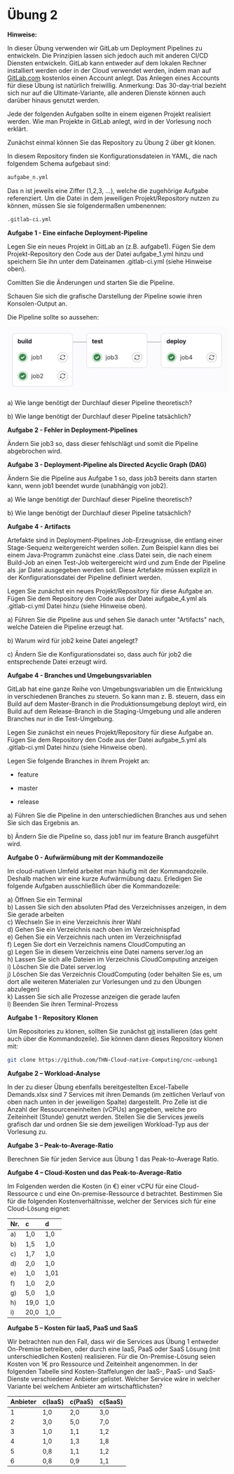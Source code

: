 # Übung 2

**Hinweise:**

In dieser Übung verwenden wir GitLab um Deployment Pipelines zu entwickeln. Die Prinzipien lassen sich jedoch auch mit anderen CI/CD Diensten entwickeln. GitLab kann entweder auf dem lokalen Rechner installiert werden oder in der Cloud verwendet werden, indem man auf [GitLab.com](http://www.gitlab.com) kostenlos einen Account anlegt. Das Anlegen eines Accounts für diese Übung ist natürlich freiwillig. Anmerkung: Das 30-day-trial bezieht sich nur auf die Ultimate-Variante, alle anderen Dienste können auch darüber hinaus genutzt werden.

Jede der folgenden Aufgaben sollte in einem eigenen Projekt realisiert werden. Wie man Projekte in GitLab anlegt, wird in der Vorlesung noch erklärt.  

Zunächst einmal können Sie das Repository zu Übung 2 über git klonen.  

In diesem Repository finden sie Konfigurationsdateien in YAML, die nach folgendem Schema aufgebaut sind:

   ```bash
aufgabe_n.yml
   ```
Das n ist jeweils eine Ziffer (1,2,3, ...), welche die zugehörige Aufgabe referenziert. Um die Datei in dem jeweiligen Projekt/Repository nutzen zu können, müssen Sie sie folgendermaßen umbenennen:

   ```bash
.gitlab-ci.yml
   ```

**Aufgabe 1 - Eine einfache Deployment-Pipeline**

Legen Sie ein neues Projekt in GitLab an (z.B. aufgabe1). Fügen Sie dem Projekt-Repository den Code aus der Datei aufgabe_1.yml hinzu und speichern Sie ihn unter dem Dateinamen .gitlab-ci.yml (siehe Hinweise oben).  

Comitten Sie die Änderungen und starten Sie die Pipeline.  

Schauen Sie sich die grafische Darstellung der Pipeline sowie ihren Konsolen-Output an.  

Die Pipeline sollte so aussehen:  

![aufgabe1pipeline.png](aufgabe1pipeline.png)

a) Wie lange benötigt der Durchlauf dieser Pipeline theoretisch?  

b) Wie lange benötigt der Durchlauf dieser Pipeline tatsächlich?

**Aufgabe 2 - Fehler in Deployment-Pipelines**

Ändern Sie job3 so, dass dieser fehlschlägt und somit die Pipeline abgebrochen wird.

**Aufgabe 3 - Deployment-Pipeline als Directed Acyclic Graph (DAG)**

Ändern Sie die Pipeline aus Aufgabe 1 so, dass job3 bereits dann starten kann, wenn job1 beendet wurde (unabhängig von job2).

a) Wie lange benötigt der Durchlauf dieser Pipeline theoretisch?  

b) Wie lange benötigt der Durchlauf dieser Pipeline tatsächlich?

**Aufgabe 4 - Artifacts**

Artefakte sind in Deployment-Pipelines Job-Erzeugnisse, die entlang einer Stage-Sequenz weitergereicht werden sollen. Zum Beispiel kann dies bei einem Java-Programm zunächst eine .class Datei sein, die nach einem Build-Job an einen Test-Job weitergereicht wird und zum Ende der Pipeline als .jar Datei ausgegeben werden soll. Diese Artefakte müssen explizit in der Konfigurationsdatei der Pipeline definiert werden.  

Legen Sie zunächst ein neues Projekt/Repository für diese Aufgabe an. Fügen Sie dem Repository den Code aus der Datei aufgabe_4.yml als .gitlab-ci.yml Datei hinzu (siehe Hinweise oben).

a) Führen Sie die Pipeline aus und sehen Sie danach unter "Artifacts" nach, welche Dateien die Pipeline erzeugt hat.  

b) Warum wird für job2 keine Datei angelegt?

c) Ändern Sie die Konfigurationsdatei so, dass auch für job2 die entsprechende Datei erzeugt wird.

**Aufgabe 4 - Branches und Umgebungsvariablen**

GitLab hat eine ganze Reihe von Umgebungsvariablen um die Entwicklung in verschiedenen Branches zu steuern. So kann man z. B. steuern, dass ein Build auf dem Master-Branch in die Produktionsumgebung deployt wird, ein Build auf dem Release-Branch in die Staging-Umgebung und alle anderen Branches nur in die Test-Umgebung.

Legen Sie zunächst ein neues Projekt/Repository für diese Aufgabe an. Fügen Sie dem Repository den Code aus der Datei aufgabe_5.yml als .gitlab-ci.yml Datei hinzu (siehe Hinweise oben).

Legen Sie folgende Branches in ihrem Projekt an:  

- feature  

- master  

- release

a) Führen Sie die Pipeline in den unterschiedlichen Branches aus und sehen Sie sich das Ergebnis an.  

b) Ändern Sie die Pipeline so, dass job1 nur im feature Branch ausgeführt wird.


**Aufgabe 0 - Aufwärmübung mit der Kommandozeile**

Im cloud-nativen Umfeld arbeitet man häufig mit der Kommandozeile. Deshalb machen wir eine kurze Aufwärmübung dazu. Erledigen Sie folgende Aufgaben ausschließlich über die Kommandozeile:

a) Öffnen Sie ein Terminal  
b) Lassen Sie sich den absoluten Pfad des Verzeichnisses anzeigen, in dem Sie gerade arbeiten  
c) Wechseln Sie in eine Verzeichnis ihrer Wahl  
d) Gehen Sie ein Verzeichnis nach oben im Verzeichnispfad  
e) Gehen Sie ein Verzeichnis nach unten im Verzeichnispfad  
f) Legen Sie dort ein Verzeichnis namens CloudComputing an  
g) Legen Sie in diesem Verzeichnis eine Datei namens server.log an  
h) Lassen Sie sich alle Dateien im Verzeichnis CloudComputing anzeigen  
i) Löschen Sie die Datei server.log  
j) Löschen Sie das Verzeichnis CloudComputing (oder behalten Sie es, um dort alle weiteren Materialen zur Vorlesungen und zu den Übungen abzulegen)  
k) Lassen Sie sich alle Prozesse anzeigen die gerade laufen  
l) Beenden Sie ihren Terminal-Prozess  


**Aufgabe 1 - Repository Klonen**

Um Repositories zu klonen, sollten Sie zunächst [git](https://git-scm.com/book/de/v2/Erste-Schritte-Git-installieren) installieren (das geht auch über die Kommandozeile). Sie können dann dieses Repository klonen mit:

   ```bash
git clone https://github.com/THN-Cloud-native-Computing/cnc-uebung1
   ```


**Aufgabe 2 – Workload-Analyse**

In der zu dieser Übung ebenfalls bereitgestellten Excel-Tabelle Demands.xlsx sind 7 Services mit ihren Demands (im zeitlichen Verlauf von oben nach unten in der jeweiligen Spalte) dargestellt. Pro Zelle ist die Anzahl der Ressourceneinheiten (vCPUs) angegeben, welche pro Zeiteinheit (Stunde) genutzt werden.
Stellen Sie die Services jeweils grafisch dar und ordnen Sie sie dem jeweiligen Workload-Typ aus der Vorlesung zu.

**Aufgabe 3 – Peak-to-Average-Ratio**

Berechnen Sie für jeden Service aus Übung 1 das Peak-to-Average Ratio.

**Aufgabe 4 – Cloud-Kosten und das Peak-to-Average-Ratio**

Im Folgenden werden die Kosten (in €) einer vCPU für eine Cloud-Ressource c und eine On-premise-Ressource d betrachtet. Bestimmen Sie für die folgenden Kostenverhältnisse, welcher der Services sich für eine Cloud-Lösung eignet:

| Nr.  | c  | d  |
|:----------|:----------|:----------|
| a)    | 1,0    | 1,0    |
| b)    | 1,5    | 1,0   |
| c)    | 1,7    | 1,0   |
| d)    | 2,0    | 1,0   |
| e)    | 1,0    | 1,01   |
| f)    | 1,0    | 2,0   |
| g)    | 5,0    | 1,0    |
| h)    | 19,0    | 1,0    |
| i)    | 20,0    | 1,0    |



**Aufgabe 5 – Kosten für IaaS, PaaS und SaaS**

Wir betrachten nun den Fall, dass wir die Services aus Übung 1 entweder On-Premise betreiben, oder durch eine IaaS, PaaS oder SaaS Lösung (mit unterschiedlichen Kosten) realisieren. Für die On-Premise-Lösung seien Kosten von 1€ pro Ressource und Zeiteinheit angenommen. In der folgenden Tabelle sind Kosten-Staffelungen der IaaS-, PaaS- und SaaS-Dienste verschiedener Anbieter gelistet. Welcher Service wäre in welcher Variante bei welchem Anbieter am wirtschaftlichsten?

| Anbieter  | c(IaaS)  | c(PaaS)  | c(SaaS)  |
|:----------|:----------|:----------|:----------|
| 1    | 1,0    | 2,0    | 3,0   |
| 2    | 3,0    | 5,0    | 7,0    |
| 3    | 1,0    | 1,1    | 1,2    |
| 4    | 1,0    | 1,3    | 1,8    |
| 5    | 0,8    | 1,1    | 1,2    |
| 6    | 0,8    | 0,9    | 1,1    |

